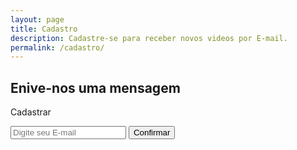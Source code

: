 ```yaml
---
layout: page
title: Cadastro
description: Cadastre-se para receber novos videos por E-mail.
permalink: /cadastro/
---
```


<style type="text/css" media="screen">
  .container {
    margin: 0px auto;
    max-width: 600px;
  }
</style>

<div class="container">

  <h2>Enive-nos uma mensagem</h2>

  <div id="form" class="contact-form">
<form class="cadastroform" action="https://feedburner.google.com/fb/a/mailverify" method="post" target="popupwindow" onsubmit="window.open('https://feedburner.google.com/fb/a/mailverify?uri=goodzsexoficial', 'popupwindow', 'scrollbars=yes,width=550,height=520');return true">
<p class="botaoinput" id="botaoinput" onclick="myFunction()">Cadastrar</p>
<input class="cadastroinput" type="text"  name="email" id="cadastroinput" placeholder="Digite seu E-mail"/>
<input type="hidden" value="goodzsexoficial" name="uri"/><input type="hidden" name="loc" value="pt_BR"/><input class="cadastrosubmit" type="submit" id="cadastrosubmit" value="Confirmar" />
</form>
  </div>

</div>
